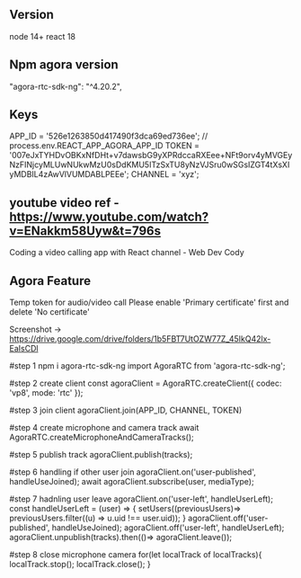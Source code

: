 ## Version
node 14+
react 18

## Npm agora version
"agora-rtc-sdk-ng": "^4.20.2",

## Keys
APP_ID = '526e1263850d417490f3dca69ed736ee'; // process.env.REACT_APP_AGORA_APP_ID
TOKEN = '007eJxTYHDvOBKxNfDHt+v7dawsbG9yXPRdccaRXEee+NFt9orv4yMVGEyNzFINjcyMLUwNUkwMzU0sDdKMU5ITzSxTU8yNzVJSru0wSGsIZGT4tXsXIyMDBIL4zAwVlVUMDABLPEEe';
CHANNEL = 'xyz';

## youtube video ref - https://www.youtube.com/watch?v=ENakkm58Uyw&t=796s 
Coding a video calling app with React
channel - Web Dev Cody


## Agora Feature
Temp token for audio/video call
Please enable 'Primary certificate' first and delete 'No certificate'

Screenshot -> https://drive.google.com/drive/folders/1b5FBT7UtOZW77Z_45IkQ42lx-EaIsCDl


#step 1
npm i agora-rtc-sdk-ng
import AgoraRTC from 'agora-rtc-sdk-ng';

#step 2
create client
const agoraClient = AgoraRTC.createClient({ codec: 'vp8', mode: 'rtc' });

#step 3
join client
agoraClient.join(APP_ID, CHANNEL, TOKEN)

#step 4
create microphone and camera track
await AgoraRTC.createMicrophoneAndCameraTracks();

#step 5
publish track 
agoraClient.publish(tracks);

#step 6
handling if other user join
agoraClient.on('user-published', handleUseJoined);
await agoraClient.subscribe(user, mediaType);

#step 7 
hadnling user leave
agoraClient.on('user-left', handleUserLeft);
const handleUserLeft = (user) => {
    setUsers((previousUsers)=> previousUsers.filter((u) => u.uid !== user.uid));
}
 agoraClient.off('user-published', handleUseJoined);
agoraClient.off('user-left', handleUserLeft);
agoraClient.unpublish(tracks).then(()=> agoraClient.leave());


#step 8
close microphone camera
for(let localTrack of localTracks){
    localTrack.stop();
    localTrack.close();
}




